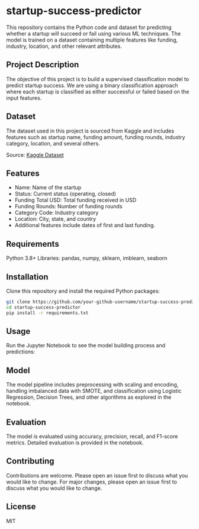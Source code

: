 # startup-success-predictor
This repository contains the Python code and dataset for predicting whether a startup will succeed or fail using various ML techniques. The model is trained on a dataset containing multiple features like funding, industry, location, and other relevant attributes.

## Project Description
The objective of this project is to build a supervised classification model to predict startup success. We are using a binary classification approach where each startup is classified as either successful or failed based on the input features.

## Dataset
The dataset used in this project is sourced from Kaggle and includes features such as startup name, funding amount, funding rounds, industry category, location, and several others.

Source: [Kaggle Dataset](https://www.kaggle.com/datasets/yanmaksi/big-startup-secsees-fail-dataset-from-crunchbase)

## Features
- Name: Name of the startup
- Status: Current status (operating, closed)
- Funding Total USD: Total funding received in USD
- Funding Rounds: Number of funding rounds
- Category Code: Industry category
- Location: City, state, and country
- Additional features include dates of first and last funding.

## Requirements
Python 3.8+
Libraries: pandas, numpy, sklearn, imblearn, seaborn

## Installation
Clone this repository and install the required Python packages:

```bash
git clone https://github.com/your-github-username/startup-success-predictor.git
cd startup-success-predictor
pip install -r requirements.txt
```

## Usage
Run the Jupyter Notebook to see the model building process and predictions:

## Model
The model pipeline includes preprocessing with scaling and encoding, handling imbalanced data with SMOTE, and classification using Logistic Regression, Decision Trees, and other algorithms as explored in the notebook.

## Evaluation
The model is evaluated using accuracy, precision, recall, and F1-score metrics. Detailed evaluation is provided in the notebook.

## Contributing
Contributions are welcome. Please open an issue first to discuss what you would like to change. For major changes, please open an issue first to discuss what you would like to change.

## License
MIT

